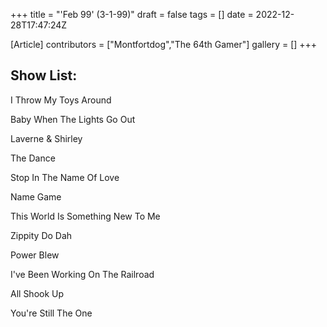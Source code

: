 +++
title = "'Feb 99' (3-1-99)"
draft = false
tags = []
date = 2022-12-28T17:47:24Z

[Article]
contributors = ["Montfortdog","The 64th Gamer"]
gallery = []
+++
<h2> Show List: </h2>
I Throw My Toys Around

Baby When The Lights Go Out

Laverne & Shirley

The Dance

Stop In The Name Of Love

Name Game

This World Is Something New To Me

Zippity Do Dah

Power Blew

I've Been Working On The Railroad

All Shook Up

You're Still The One